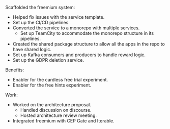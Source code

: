 Scaffolded the freemium system:
- Helped fix issues with the service template.
- Set up the CI/CD pipelines.
- Converted the service to a monorepo with multiple services.
	- Set up TeamCity to accommodate the monorepo structure in its pipelines.
- Created the shared package structure to allow all the apps in the repo to have shared logic.
- Set up Kafka consumers and producers to handle reward logic.
- Set up the GDPR deletion service.

Benefits:
- Enabler for the cardless free trial experiment.
- Enabler for the free hints experiment.

Work:
- Worked on the architecture proposal.
	- Handled discussion on discourse.
	- Hosted architecture review meeting.
- Integrated freemium with CEP Gate and Iterable.